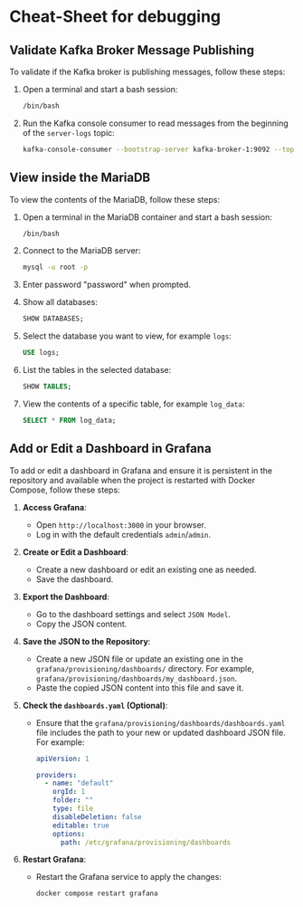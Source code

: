 # Cheat-Sheet for debugging
## Validate Kafka Broker Message Publishing

To validate if the Kafka broker is publishing messages, follow these steps:

1. Open a terminal and start a bash session:
    ```sh
    /bin/bash
    ```

2. Run the Kafka console consumer to read messages from the beginning of the `server-logs` topic:
    ```sh
    kafka-console-consumer --bootstrap-server kafka-broker-1:9092 --topic server-logs --from-beginning
    ```

## View inside the MariaDB

To view the contents of the MariaDB, follow these steps:

1. Open a terminal in the MariaDB container and start a bash session:
    ```sh
    /bin/bash
    ```

2. Connect to the MariaDB server:
    ```sh
    mysql -u root -p
    ```

3. Enter password "password" when prompted.

4. Show all databases:
    ```sql
    SHOW DATABASES;
    ```

5. Select the database you want to view, for example `logs`:
    ```sql
    USE logs;
    ```

6. List the tables in the selected database:
    ```sql
    SHOW TABLES;
    ```

7. View the contents of a specific table, for example `log_data`:
    ```sql
    SELECT * FROM log_data;
    ```

## Add or Edit a Dashboard in Grafana

To add or edit a dashboard in Grafana and ensure it is persistent in the repository and available when the project is restarted with Docker Compose, follow these steps:

1. **Access Grafana**:
    - Open `http://localhost:3000` in your browser.
    - Log in with the default credentials `admin`/`admin`.

2. **Create or Edit a Dashboard**:
    - Create a new dashboard or edit an existing one as needed.
    - Save the dashboard.

3. **Export the Dashboard**:
    - Go to the dashboard settings and select `JSON Model`.
    - Copy the JSON content.

4. **Save the JSON to the Repository**:
    - Create a new JSON file or update an existing one in the `grafana/provisioning/dashboards/` directory. For example, `grafana/provisioning/dashboards/my_dashboard.json`.
    - Paste the copied JSON content into this file and save it.

5. **Check the `dashboards.yaml` (Optional)**:
    - Ensure that the `grafana/provisioning/dashboards/dashboards.yaml` file includes the path to your new or updated dashboard JSON file. For example:
      ```yaml
      apiVersion: 1

      providers:
        - name: "default"
          orgId: 1
          folder: ""
          type: file
          disableDeletion: false
          editable: true
          options:
            path: /etc/grafana/provisioning/dashboards
      ```

6. **Restart Grafana**:
    - Restart the Grafana service to apply the changes:
      ```sh
      docker compose restart grafana
      ```
